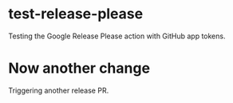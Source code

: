 # test-release-please
Testing the Google Release Please action with GitHub app tokens.

# Now another change
Triggering another release PR.
